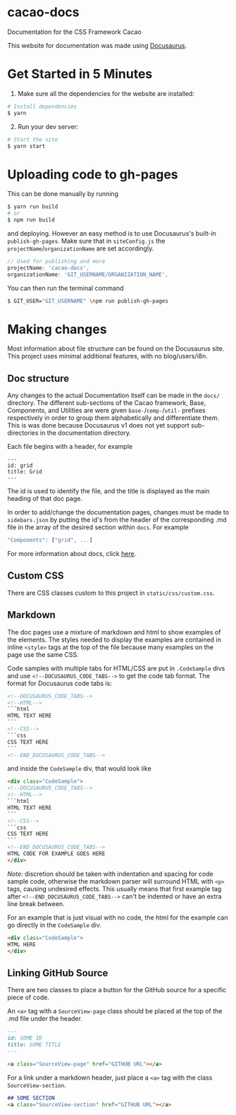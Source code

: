 # cacao-docs
Documentation for the CSS Framework Cacao


This website for documentation was made using [Docusaurus](https://docusaurus.io/).

# Get Started in 5 Minutes

1. Make sure all the dependencies for the website are installed:

```sh
# Install dependencies
$ yarn
```
2. Run your dev server:

```sh
# Start the site
$ yarn start
```


# Uploading code to gh-pages

This can be done manually by running 
```sh
$ yarn run build
# or
$ npm run build
```

and deploying. However an easy method is to use Docusaurus's built-in `publish-gh-pages`. Make sure that 
in `siteConfig.js` the `projectName`/`organizationName` are set accordingly.

```js
// Used for publishing and more
projectName: 'cacao-docs',
organizationName: 'GIT_USERNAME/ORGANIZATION_NAME',
```

You can then run the terminal command

```sh
$ GIT_USER="GIT_USERNAME" \npm run publish-gh-pages
```

# Making changes

Most information about file structure can be found on the Docusaurus site. This project uses minimal additional features, with no blog/users/i8n.

## Doc structure

Any changes to the actual Documentation itself can be made in the `docs/` directory. The different sub-sections of the Cacao framework, Base, Components, and Utilities are were given `base-`/`comp-`/`util-` prefixes respectively in order to group them alphabetically and differentiate them. This is was done because Docusaurus v1 does not yet support sub-directories in the documentation directory.

Each file begins with a header, for example

```
---
id: grid
title: Grid
---
```

The id is used to identify the file, and the title is displayed as the main heading of that doc page.

In order to add/change the documentation pages, changes must be made to `sidebars.json` by putting the id's from the header of the corresponding .md file in the array of the desired section within `docs`. For example
 
```js
"Components": ["grid", ...]
```

For more information about docs, click [here](https://docusaurus.io/docs/en/navigation).

## Custom CSS

There are CSS classes custom to this project in `static/css/custom.css`.

## Markdown

The doc pages use a mixture of markdown and html to show examples of the elements. The styles needed to display the examples are contained in inline `<style>` tags at the top of the file because many examples on the page use the same CSS. 

Code samples with multiple tabs for HTML/CSS are put in `.CodeSample` divs and use `<!--DOCUSAURUS_CODE_TABS-->` to get the code tab format. The format for Docusaurus code tabs is:

````html
<!--DOCUSAURUS_CODE_TABS-->
<!--HTML-->
```html
HTML TEXT HERE
```
<!--CSS-->
```css
CSS TEXT HERE
```
<!--END_DOCUSAURUS_CODE_TABS-->
````

and inside the `CodeSample` div, that would look like

````html
<div class="CodeSample">
<!--DOCUSAURUS_CODE_TABS-->
<!--HTML-->
```html
HTML TEXT HERE
```
<!--CSS-->
```css
CSS TEXT HERE
```
<!--END_DOCUSAURUS_CODE_TABS-->
HTML CODE FOR EXAMPLE GOES HERE
</div>
````

*Note:* discretion should be taken with indentation and spacing for code sample code, otherwise the markdown parser will surround HTML with `<p>` tags, causing undesired effects. This usually means that first example tag after `<!--END_DOCUSAURUS_CODE_TABS-->` can't be indented or have an extra line break between.

For an example that is just visual with no code, the html for the example can go directly in the `CodeSample` div. 

```html
<div class="CodeSample">
HTML HERE
</div>
```

## Linking GitHub Source
There are two classes to place a button for the GitHub source for a specific piece of code.

An `<a>` tag with a `SourceView-page` class should be placed at the top of the .md file under the header.

```md
---
id: SOME ID
title: SOME TITLE
---

<a class="SourceView-page" href="GITHUB URL"></a>
``` 

For a link under a markdown header, just place a `<a>` tag with the class `SourceView-section`. 

```md
## SOME SECTION
<a class="SourceView-section" href="GITHUB URL"></a>
``` 

